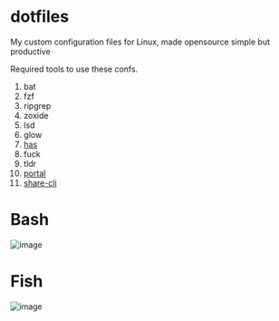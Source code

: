 # dotfiles
My custom configuration files for Linux, made opensource
simple but productive


Required tools to use these confs.

1. bat
2. fzf
3. ripgrep
4. zoxide
5. lsd
6. glow
7. [has](https://raw.githubusercontent.com/kdabir/has/master/has)
8. fuck
9. tldr
10. [portal](https://github.com/SpatiumPortae/portal)
11. [share-cli](https://github.com/marionebl/share-cli)

# Bash

![image](https://github.com/deep5050/dotfiles/assets/27947066/411b18fc-922d-4d7f-a7a2-2aab0d1902f2)



# Fish

![image](https://github.com/deep5050/dotfiles/assets/27947066/a13d805f-04cc-4d91-837d-ad215f10e823)

